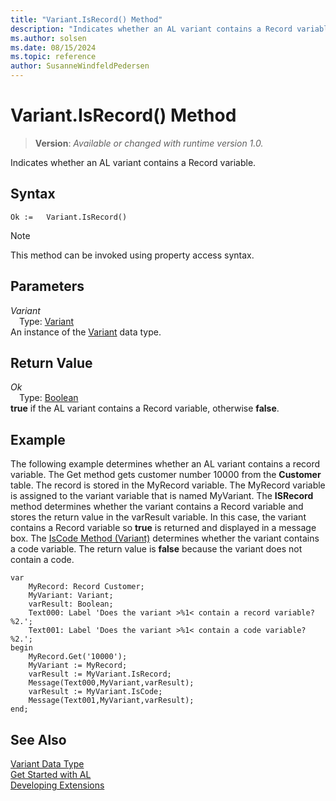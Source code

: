 ```yaml
---
title: "Variant.IsRecord() Method"
description: "Indicates whether an AL variant contains a Record variable."
ms.author: solsen
ms.date: 08/15/2024
ms.topic: reference
author: SusanneWindfeldPedersen
---
```

[//]: # (START>DO_NOT_EDIT)
[//]: # (IMPORTANT:Do not edit any of the content between here and the END>DO_NOT_EDIT.)
[//]: # (Any modifications should be made in the .xml files in the ModernDev repo.)
# Variant.IsRecord() Method
> **Version**: _Available or changed with runtime version 1.0._

Indicates whether an AL variant contains a Record variable.


## Syntax
```AL
Ok :=   Variant.IsRecord()
```
> [!NOTE]
> This method can be invoked using property access syntax.
## Parameters
*Variant*  
&emsp;Type: [Variant](variant-data-type.md)  
An instance of the [Variant](variant-data-type.md) data type.  

## Return Value
*Ok*  
&emsp;Type: [Boolean](../boolean/boolean-data-type.md)  
**true** if the AL variant contains a Record variable, otherwise **false**.


[//]: # (IMPORTANT: END>DO_NOT_EDIT)

## Example  
 The following example determines whether an AL variant contains a record variable. The Get method gets customer number 10000 from the **Customer** table. The record is stored in the MyRecord variable. The MyRecord variable is assigned to the variant variable that is named MyVariant. The **ISRecord** method determines whether the variant contains a Record variable and stores the return value in the varResult variable. In this case, the variant contains a Record variable so **true** is returned and displayed in a message box. The [IsCode Method (Variant)](variant-iscode-method.md) determines whether the variant contains a code variable. The return value is **false** because the variant does not contain a code. 
 
```al
var
    MyRecord: Record Customer;
    MyVariant: Variant;
    varResult: Boolean;
    Text000: Label 'Does the variant >%1< contain a record variable? %2.';
    Text001: Label 'Does the variant >%1< contain a code variable? %2.';
begin
    MyRecord.Get('10000');  
    MyVariant := MyRecord;  
    varResult := MyVariant.IsRecord;  
    Message(Text000,MyVariant,varResult);  
    varResult := MyVariant.IsCode;  
    Message(Text001,MyVariant,varResult);  
end;
```  

## See Also
[Variant Data Type](variant-data-type.md)  
[Get Started with AL](../../devenv-get-started.md)  
[Developing Extensions](../../devenv-dev-overview.md)